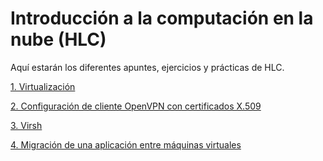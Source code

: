 # Introducción a la computación en la nube (HLC)

Aquí estarán los diferentes apuntes, ejercicios y prácticas de HLC.

[1. Virtualización](./Virtualización.md)

[2. Configuración de cliente OpenVPN con certificados X.509](./OpenVPN.md)

[3. Virsh](./virsh.md)

[4. Migración de una aplicación entre máquinas virtuales](./migracionvirt.md)
